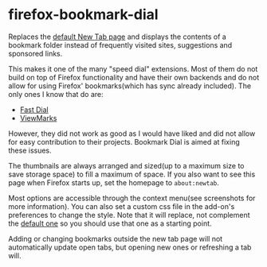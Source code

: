# firefox-bookmark-dial
Replaces the [default New Tab
page](https://support.mozilla.org/en-US/kb/about-tiles-new-tab) and displays
the contents of a bookmark folder instead of frequently visited sites,
suggestions and sponsored links.

This makes it one of the many "speed dial" extensions. Most of them do not
build on top of Firefox functionality and have their own backends and do not
allow for using Firefox' bookmarks(which has sync already included). The only
ones I know that do are:

   - [Fast Dial](https://addons.mozilla.org/en-US/firefox/addon/fast-dial/)
   - [ViewMarks](https://addons.mozilla.org/en-US/firefox/addon/viewmarks/)

However, they did not work as good as I would have liked and did not allow for
easy contribution to their projects. Bookmark Dial is aimed at fixing these
issues.

The thumbnails are always arranged and sized(up to a maximum size to save
storage space) to fill a maximum of space. If you also want to see this page
when Firefox starts up, set the homepage to `about:newtab`.

Most options are accessible through the context menu(see screenshots for more
information). You can also set a custom css file in the add-on's preferences to
change the style. Note that it will replace, not complement the [default
one](https://github.com/sblask/firefox-bookmark-dial/blob/master/data/bookmark_dial.css)
so you should use that one as a starting point.

Adding or changing bookmarks outside the new tab page will not automatically
update open tabs, but opening new ones or refreshing a tab will.
